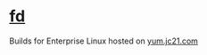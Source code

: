 # [fd](https://github.com/sharkdp/fd)

Builds for Enterprise Linux hosted on [yum.jc21.com](https://yum.jc21.com)
